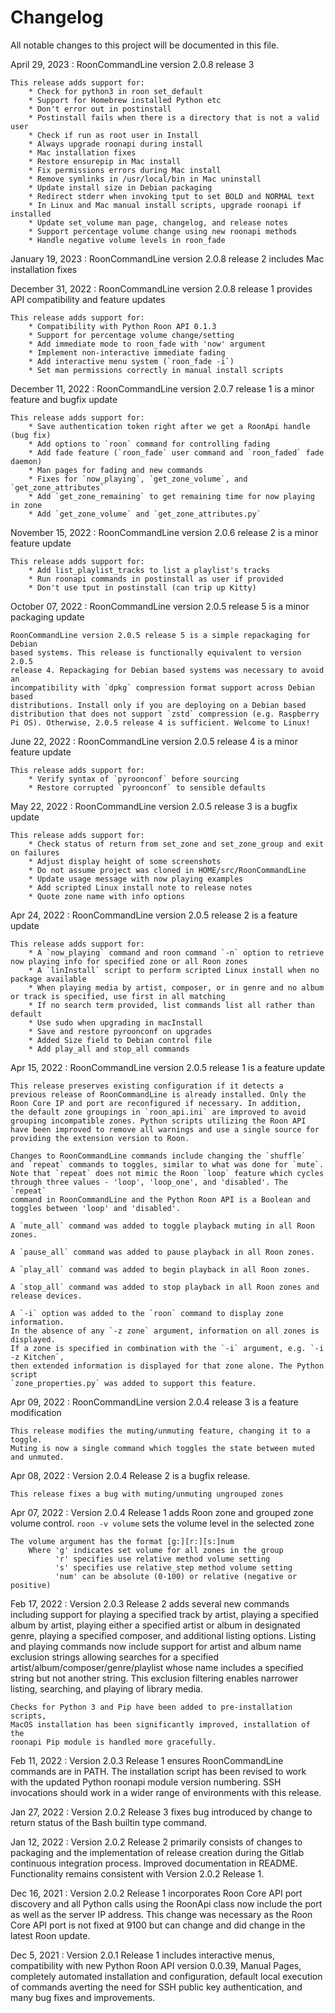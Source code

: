 # Changelog

All notable changes to this project will be documented in this file.

April 29, 2023 :
RoonCommandLine version 2.0.8 release 3

    This release adds support for:
        * Check for python3 in roon set_default
        * Support for Homebrew installed Python etc
        * Don't error out in postinstall
        * Postinstall fails when there is a directory that is not a valid user
        * Check if run as root user in Install
        * Always upgrade roonapi during install
        * Mac installation fixes
        * Restore ensurepip in Mac install
        * Fix permissions errors during Mac install
        * Remove symlinks in /usr/local/bin in Mac uninstall
        * Update install size in Debian packaging
        * Redirect stderr when invoking tput to set BOLD and NORMAL text
        * In Linux and Mac manual install scripts, upgrade roonapi if installed
        * Update set_volume man page, changelog, and release notes
        * Support percentage volume change using new roonapi methods
        * Handle negative volume levels in roon_fade

January 19, 2023 :
RoonCommandLine version 2.0.8 release 2 includes Mac installation fixes

December 31, 2022 :
RoonCommandLine version 2.0.8 release 1 provides API compatibility and feature updates

    This release adds support for:
        * Compatibility with Python Roon API 0.1.3
        * Support for percentage volume change/setting
        * Add immediate mode to roon_fade with 'now' argument
        * Implement non-interactive immediate fading
        * Add interactive menu system (`roon_fade -i`)
        * Set man permissions correctly in manual install scripts

December 11, 2022 :
RoonCommandLine version 2.0.7 release 1 is a minor feature and bugfix update

    This release adds support for:
        * Save authentication token right after we get a RoonApi handle (bug fix)
        * Add options to `roon` command for controlling fading
        * Add fade feature (`roon_fade` user command and `roon_faded` fade daemon)
        * Man pages for fading and new commands
        * Fixes for `now_playing`, `get_zone_volume`, and `get_zone_attributes`
        * Add `get_zone_remaining` to get remaining time for now playing in zone
        * Add `get_zone_volume` and `get_zone_attributes.py`

November 15, 2022 :
RoonCommandLine version 2.0.6 release 2 is a minor feature update

    This release adds support for:
        * Add list_playlist_tracks to list a playlist's tracks
        * Run roonapi commands in postinstall as user if provided
        * Don't use tput in postinstall (can trip up Kitty)

October 07, 2022 :
RoonCommandLine version 2.0.5 release 5 is a minor packaging update

    RoonCommandLine version 2.0.5 release 5 is a simple repackaging for Debian
    based systems. This release is functionally equivalent to version 2.0.5
    release 4. Repackaging for Debian based systems was necessary to avoid an
    incompatibility with `dpkg` compression format support across Debian based
    distributions. Install only if you are deploying on a Debian based
    distribution that does not support `zstd` compression (e.g. Raspberry
    Pi OS). Otherwise, 2.0.5 release 4 is sufficient. Welcome to Linux!

June 22, 2022 :
RoonCommandLine version 2.0.5 release 4 is a minor feature update

    This release adds support for:
        * Verify syntax of `pyroonconf` before sourcing
        * Restore corrupted `pyroonconf` to sensible defaults

May 22, 2022 :
RoonCommandLine version 2.0.5 release 3 is a bugfix update

    This release adds support for:
        * Check status of return from set_zone and set_zone_group and exit on failures
        * Adjust display height of some screenshots
        * Do not assume project was cloned in HOME/src/RoonCommandLine
        * Update usage message with now playing examples
        * Add scripted Linux install note to release notes
        * Quote zone name with info options

Apr 24, 2022 :
RoonCommandLine version 2.0.5 release 2 is a feature update

    This release adds support for:
        * A `now_playing` command and roon command `-n` option to retrieve now playing info for specified zone or all Roon zones
        * A `linInstall` script to perform scripted Linux install when no package available
        * When playing media by artist, composer, or in genre and no album or track is specified, use first in all matching
        * If no search term provided, list commands list all rather than default
        * Use sudo when upgrading in macInstall
        * Save and restore pyroonconf on upgrades
        * Added Size field to Debian control file
        * Add play_all and stop_all commands

Apr 15, 2022 :
RoonCommandLine version 2.0.5 release 1 is a feature update

    This release preserves existing configuration if it detects a
    previous release of RoonCommandLine is already installed. Only the
    Roon Core IP and port are reconfigured if necessary. In addition,
    the default zone groupings in `roon_api.ini` are improved to avoid
    grouping incompatible zones. Python scripts utilizing the Roon API
    have been improved to remove all warnings and use a single source for
    providing the extension version to Roon.

    Changes to RoonCommandLine commands include changing the `shuffle`
    and `repeat` commands to toggles, similar to what was done for `mute`.
    Note that `repeat` does not mimic the Roon `loop` feature which cycles
    through three values - 'loop', 'loop_one', and 'disabled'. The `repeat`
    command in RoonCommandLine and the Python Roon API is a Boolean and
    toggles between 'loop' and 'disabled'.

    A `mute_all` command was added to toggle playback muting in all Roon zones.

    A `pause_all` command was added to pause playback in all Roon zones.

    A `play_all` command was added to begin playback in all Roon zones.

    A `stop_all` command was added to stop playback in all Roon zones and release devices.

    A `-i` option was added to the `roon` command to display zone information.
    In the absence of any `-z zone` argument, information on all zones is displayed.
    If a zone is specified in combination with the `-i` argument, e.g. `-i -z Kitchen`,
    then extended information is displayed for that zone alone. The Python script
    `zone_properties.py` was added to support this feature.

Apr 09, 2022 :
RoonCommandLine version 2.0.4 release 3 is a feature modification

    This release modifies the muting/unmuting feature, changing it to a toggle.
    Muting is now a single command which toggles the state between muted and unmuted.

Apr 08, 2022 :
Version 2.0.4 Release 2 is a bugfix release.

    This release fixes a bug with muting/unmuting ungrouped zones

Apr 07, 2022 :
Version 2.0.4 Release 1 adds Roon zone and grouped zone volume control.
`roon -v volume` sets the volume level in the selected zone

    The volume argument has the format [g:][r:][s:]num
        Where 'g' indicates set volume for all zones in the group
              'r' specifies use relative method volume setting
              's' specifies use relative_step method volume setting
              'num' can be absolute (0-100) or relative (negative or positive)

Feb 17, 2022 :
Version 2.0.3 Release 2 adds several new commands including support for
playing a specified track by artist, playing a specified album by artist,
playing either a specified artist or album in designated genre, playing
a specified composer, and additional listing options. Listing and playing
commands now include support for artist and album name exclusion strings
allowing searches for a specified artist/album/composer/genre/playlist
whose name includes a specified string but not another string. This
exclusion filtering enables narrower listing, searching, and playing
of library media.

    Checks for Python 3 and Pip have been added to pre-installation scripts,
    MacOS installation has been significantly improved, installation of the
    roonapi Pip module is handled more gracefully.

Feb 11, 2022 :
Version 2.0.3 Release 1 ensures RoonCommandLine commands are in PATH.
The installation script has been revised to work with the updated
Python roonapi module version numbering. SSH invocations should
work in a wider range of environments with this release.

Jan 27, 2022 :
Version 2.0.2 Release 3 fixes bug introduced by change to return
status of the Bash builtin type command.

Jan 12, 2022 :
Version 2.0.2 Release 2 primarily consists of changes to packaging
and the implementation of release creation during the Gitlab
continuous integration process. Improved documentation in README.
Functionality remains consistent with Version 2.0.2 Release 1.

Dec 16, 2021 :
Version 2.0.2 Release 1 incorporates Roon Core API port discovery
and all Python calls using the RoonApi class now include the port
as well as the server IP address. This change was necessary as the
Roon Core API port is not fixed at 9100 but can change and did
change in the latest Roon update.

Dec 5, 2021 :
Version 2.0.1 Release 1 includes interactive menus, compatibility
with new Python Roon API version 0.0.39, Manual Pages, completely
automated installation and configuration, default local execution
of commands averting the need for SSH public key authentication,
and many bug fixes and improvements.
